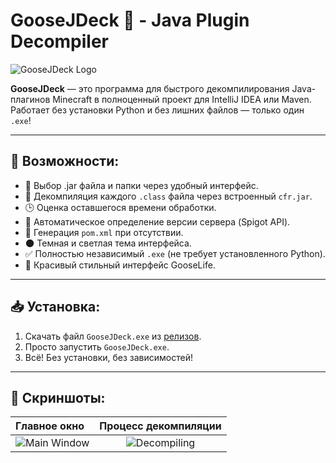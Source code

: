 # GooseJDeck 🦢 - Java Plugin Decompiler

![GooseJDeck Logo](https://via.placeholder.com/400x200.png?text=GooseJDeck) <!-- Здесь потом вставишь ссылку на логотип -->

**GooseJDeck** — это программа для быстрого декомпилирования Java-плагинов Minecraft в полноценный проект для IntelliJ IDEA или Maven.  
Работает без установки Python и без лишних файлов — только один `.exe`!

---

## 🚀 Возможности:

- 📂 Выбор .jar файла и папки через удобный интерфейс.
- 🎯 Декомпиляция каждого `.class` файла через встроенный `cfr.jar`.
- 🕒 Оценка оставшегося времени обработки.
- 🧪 Автоматическое определение версии сервера (Spigot API).
- 📄 Генерация `pom.xml` при отсутствии.
- 🌑 Темная и светлая тема интерфейса.
- ✅ Полностью независимый `.exe` (не требует установленного Python).
- 🦢 Красивый стильный интерфейс GooseLife.

---

## 📥 Установка:

1. Скачать файл `GooseJDeck.exe` из [релизов](#).
2. Просто запустить `GooseJDeck.exe`.
3. Всё! Без установки, без зависимостей!

---

## 📸 Скриншоты:

| Главное окно | Процесс декомпиляции |
|:-------------|:--------------------:|
| ![Main Window](https://via.placeholder.com/300x200.png?text=GooseJDeck+Main) | ![Decompiling](https://via.placeholder.com/300x200.png?text=Decompiling...) |

